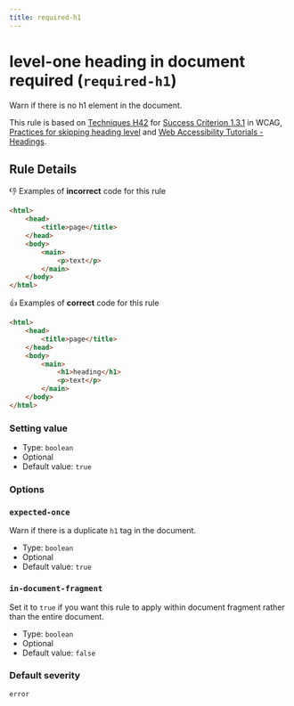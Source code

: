 ```yaml
---
title: required-h1
---
```


# level-one heading in document required (`required-h1`)

Warn if there is no h1 element in the document.

This rule is based on [Techniques H42](https://www.w3.org/WAI/WCAG21/Techniques/html/H42) for [Success Criterion 1.3.1](https://www.w3.org/TR/WCAG21/#info-and-relationships) in WCAG, [Practices for skipping heading level](https://developer.mozilla.org/en-US/docs/Web/HTML/Element/Heading_Elements#Accessibility_concerns) and [Web Accessibility Tutorials - Headings](https://www.w3.org/WAI/tutorials/page-structure/headings/).

## Rule Details

👎 Examples of **incorrect** code for this rule

```html
<html>
	<head>
		<title>page</title>
	</head>
	<body>
		<main>
			<p>text</p>
		</main>
	</body>
</html>
```

👍 Examples of **correct** code for this rule

```html
<html>
	<head>
		<title>page</title>
	</head>
	<body>
		<main>
			<h1>heading</h1>
			<p>text</p>
		</main>
	</body>
</html>
```

### Setting value

-   Type: `boolean`
-   Optional
-   Default value: `true`

### Options

### `expected-once`

Warn if there is a duplicate `h1` tag in the document.

-   Type: `boolean`
-   Optional
-   Default value: `true`

### `in-document-fragment`

Set it to `true` if you want this rule to apply within document fragment rather than the entire document.

-   Type: `boolean`
-   Optional
-   Default value: `false`

### Default severity

`error`
